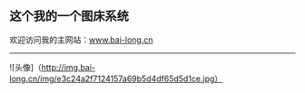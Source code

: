 ## 这个我的一个图床系统

欢迎访问我的主网站：www.bai-long.cn

---

![头像]（http://img.bai-long.cn/img/e3c24a2f7124157a69b5d4df65d5d1ce.jpg）
